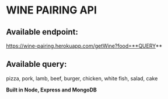 # WINE PAIRING API

## Available endpoint:

https://wine-pairing.herokuapp.com/getWine?food=**QUERY**

## Available query:

pizza, pork, lamb, beef, burger, chicken, white fish, salad, cake

**Built in Node, Express and MongoDB**
